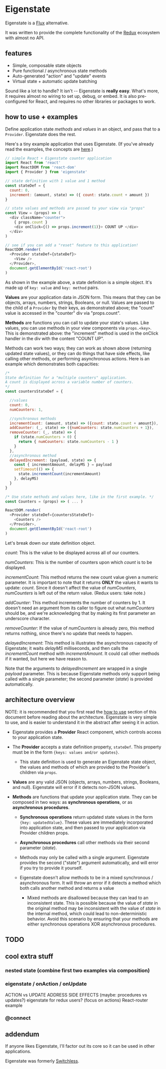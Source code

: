# Eigenstate

Eigenstate is a [Flux](https://facebook.github.io/flux/) alternative.

It was written to provide the complete functionality of the [Redux](https://github.com/reactjs/redux) ecosystem with almost no API.

## features

* Simple, composable state objects
* Pure functional / asynchronous state methods
* Auto-generated "action" and "update" events
* Virtual state + automatic update batching

Sound like a lot to handle? It isn't -- Eigenstate is **really easy**. What's more, it requires almost no wiring to set up, debug, or embed. It is also pre-configured for React, and requires no other libraries or packages to work.

## how to use + examples

Define application state *methods* and *values* in an object, and pass that to a ```Provider```. Eigenstate does the rest.

Here's a tiny example application that uses Eigenstate. (If you've already read the examples, the concepts are [here](https://github.com/8balloon/eigenstate#architecture-overview).)

```js
// simple React + Eigenstate counter application
import React from 'react'
import ReactDOM from 'react-dom'
import { Provider } from 'eigenstate'

// state definition with 1 value and 1 method
const stateDef = {
  count: 0,
  increment: (amount, state) => ({ count: state.count + amount })
}

// state values and methods are passed to your view via "props"
const View = (props) => (
  <div className="counter">
    { props.count }
    <div onClick={() => props.increment(1)}> COUNT UP </div>
  </div>
)

// see if you can add a "reset" feature to this application!
ReactDOM.render(
  <Provider stateDef={stateDef}>
    <View />
  </Provider>,
  document.getElementById('react-root')  
)
```

As shown in the example above, a state definition is a simple object. It's made up of ```key: value``` and ```key: method``` pairs.

**Values** are your application data in JSON form. This means that they can be objects, arrays, numbers, strings, Booleans, or null. Values are passed to the child of a ```Provider``` by their keys, as demonstrated above; the "count" value is accessed in the "counter" div via "props.count".

**Methods** are functions you can call to update your state's values. Like values, you can use methods in your view components via ```props.<key>```. This is demonstrated above: the "increment" method is used in the onClick handler in the div with the content "COUNT UP".

Methods can work two ways; they can work as shown above (returning updated state values), or they can do things that have side effects, like calling other methods, or performing asynchronous actions. Here is an example which demonstrates both capacities:

```js
/*
State definition for a "multiple counters" application.
A count is displayed across a variable number of counters.
*/
const countersStateDef = {

  //values
  count: 0,
  numCounters: 1,

  //synchronous methods
  incrementCount: (amount, state) => ({count: state.count + amount}),
  addCounter: (_, state) => ({numCounters: state.numCounters + 1}),
  removeCounter: (_, state) => {
    if (state.numCounters > 0) {
      return { numCounters: state.numCounters - 1 }
    }
  },
  //asynchronous method
  delayedIncrement: (payload, state) => {
    const { incrementAmount, delayMS } = payload
    setTimeout(() => {
      state.incrementCount(incrementAmount)
    }, delayMS)
  }
}

/* Use state methods and values here, like in the first example. */
const Counters = (props) => ( ... )

ReactDOM.render(
  <Provider stateDef={countersStateDef}>
    <Counters />
  </Provider>,
  document.getElementById('react-root')  
)
```

Let's break down our state definition object.

*count*: This is the value to be displayed across all of our counters.

*numCounters*: This is the number of counters upon which *count* is to be displayed.

*incrementCount*: This method returns the new count value given a numeric parameter. It is important to note that it returns **ONLY** the values it wants to update: *count*. Since it doesn't affect the value of *numCounters*, *numCounters* is left out of the return value. (Redux users: take note.)

*addCounter*: This method increments the number of counters by 1. It doesn't need an argument from its caller to figure out what *numCounters* should be, and we're acknowledging that by making its first parameter an underscore character.

*removeCounter*: If the value of *numCounters* is already zero, this method returns nothing, since there's no update that needs to happen.

*delayedIncrement*: This method is illustrates the asynchronous capacity of Eigenstate; it waits *delayMS* milliseconds, and then calls the *incrementCount* method with *incrementAmount*. It could call other methods if it wanted, but here we have reason to.

Note that the arguments to *delayedIncrement* are wrapped in a single *payload* parameter. This is because Eigenstate methods only support being called with a single parameter; the second parameter (*state*) is provided automatically.

## architecture overview

NOTE: it is recommended that you first read the [how to use](https://github.com/8balloon/eigenstate#how-to-use) section of this document before reading about the architecture. Eigenstate is very simple to use, and is easier to understand it in the abstract after seeing it in action.

* Eigenstate provides a **Provider** React component, which controls access to your application state.

* The **Provider** accepts a state definition property, ```stateDef```. This property must be in the form ```{keys: values and/or updates}```.

  * This state definition is used to generate an Eigenstate state object, the values and methods of which are provided to the Provider's children via ```props```.

* **Values** are any valid JSON (objects, arrays, numbers, strings, Booleans, and null). Eigenstate will error if it detects non-JSON values.

* **Methods** are functions that update your application state. They can be composed in two ways: as **synchronous operations**, or as **asynchronous procedures**.

  * **Synchronous operations** return updated state values in the form ```{key: updatedValue}```. These values are immediately incorporated into application state, and then passed to your application via Provider children props.

  * **Asynchronous procedures** call other methods via their second parameter (*state*).

  * Methods may only be called with a single argument. Eigenstate provides the second ("state") argument automatically, and will error if you try to provide it yourself.

  * Eigenstate doesn't allow methods to be in a mixed synchronous / asynchronous form. It will throw an error if it detects a method which both calls another method and returns a value

    * Mixed methods are disallowed because they can lead to an inconsistent state. This is possible because the value of *state* in the original method may be inconsistent with the value of *state* in the internal method, which could lead to non-deterministic behavior. Avoid this scenario by ensuring that your methods are either synchronous operations XOR asynchronous procedures.


## TODO

## cool extra stuff

### nested state (combine first two examples via composition)

### eigenstate / onAction / onUpdate

ACTION vs UPDATE
ADDRESS SIDE EFFECTS (maybe: procedures vs updates?)
eigenstate for redux users? (focus on actions)
React-router example

### @connect

## addendum
If anyone likes Eigenstate, I'll factor out its core so it can be used in other applications.

Eigenstate was formerly [Switchless](https://github.com/8balloon/switchless).

